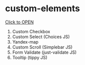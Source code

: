 # custom-elements
[Click to OPEN](https://sergeim63.github.io/custom-elements)

1. Custom Checkbox
2. Custom Select (Choices JS)
3. Yandex-map
4. Custom Scroll (Simplebar JS)
5. Form Validate (just-validate JS)
6. Tooltip (tippy JS)

